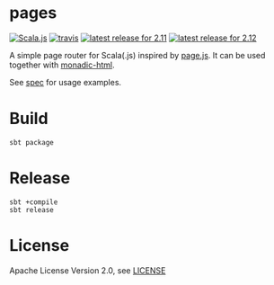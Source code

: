 pages
=====

[![Scala.js](https://img.shields.io/badge/scala.js-0.6.20%2B-blue.svg)](https://www.scala-js.org)
[![travis](https://travis-ci.org/flowtick/pages.svg?branch=master)](https://travis-ci.org/flowtick/pages)
[![latest release for 2.11](https://img.shields.io/maven-central/v/com.flowtick/pages_sjs0.6_2.11.svg?label=scala+2.11)](http://mvnrepository.com/artifact/com.flowtick/pages_2.11)
[![latest release for 2.12](https://img.shields.io/maven-central/v/com.flowtick/pages_sjs0.6_2.12.svg?label=scala+2.12)](http://mvnrepository.com/artifact/com.flowtick/pages_2.12)

A simple page router for Scala(.js) inspired by [page.js](https://visionmedia.github.io/page.js). 
It can be used together with [monadic-html](https://github.com/OlivierBlanvillain/monadic-html).

See [spec](js/src/test/scala/pages/HtmlComponentSpec.scala) for usage examples.

Build
=====

    sbt package

Release
=======

    sbt +compile
    sbt release

License
=======

Apache License Version 2.0, see [LICENSE](LICENSE)
